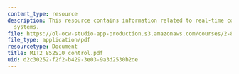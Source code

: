 ```yaml
---
content_type: resource
description: This resource contains information related to real-time control of manufacturing
  systems.
file: https://ol-ocw-studio-app-production.s3.amazonaws.com/courses/2-852-manufacturing-systems-analysis-spring-2010/d2c30252f2f2b4293e039a3d2530b2de_MIT2_852S10_control.pdf
file_type: application/pdf
resourcetype: Document
title: MIT2_852S10_control.pdf
uid: d2c30252-f2f2-b429-3e03-9a3d2530b2de
---
```

